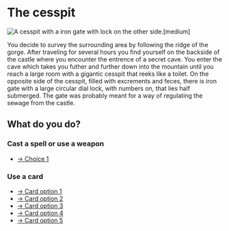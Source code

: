 # The cesspit

![A cesspit with a iron gate with lock on the other side.[medium]](/static/images/games/azure-cloud-castle/cesspit-gate-with-lock.jpg)

You decide to survey the surrounding area by following the ridge of the gorge.
After traveling for several hours you find yourself on the backside of the castle where you encounter the entrence of a secret cave.
You enter the cave which takes you futher and further down into the mountain until you reach a large room with a gigantic cesspit that reeks like a toilet. On the opposite side of the cesspit, filled with excrements and feces, there is iron gate with a large circular dial lock, with numbers on, that lies half submerged.
The gate was probably meant for a way of regulating the sewage from the castle.

## What do you do?

### Cast a spell or use a weapon

- [-> Choice 1](/games/azure-cloud-castle/cesspit-item-option-1.md)

### Use a card

- [-> Card option 1](/games/azure-cloud-castle/cesspit-card-option-1.md)
- [-> Card option 2](/games/azure-cloud-castle/cesspit-card-option-2.md)
- [-> Card option 3](/games/azure-cloud-castle/cesspit-card-option-3.md)
- [-> Card option 4](/games/azure-cloud-castle/cesspit-card-option-4.md)
- [-> Card option 5](/games/azure-cloud-castle/cesspit-card-option-5.md)
